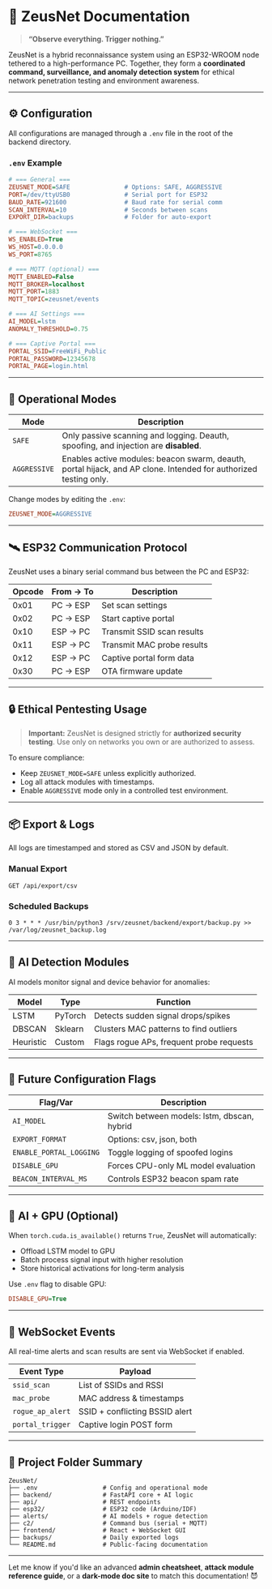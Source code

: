 # 🧠 ZeusNet Documentation

> **“Observe everything. Trigger nothing.”**

ZeusNet is a hybrid reconnaissance system using an ESP32-WROOM node tethered to a high-performance PC. Together, they form a **coordinated command, surveillance, and anomaly detection system** for ethical network penetration testing and environment awareness.

---

## ⚙️ Configuration

All configurations are managed through a `.env` file in the root of the backend directory.

### `.env` Example

```ini
# === General ===
ZEUSNET_MODE=SAFE               # Options: SAFE, AGGRESSIVE
PORT=/dev/ttyUSB0               # Serial port for ESP32
BAUD_RATE=921600                # Baud rate for serial comm
SCAN_INTERVAL=10                # Seconds between scans
EXPORT_DIR=backups              # Folder for auto-export

# === WebSocket ===
WS_ENABLED=True
WS_HOST=0.0.0.0
WS_PORT=8765

# === MQTT (optional) ===
MQTT_ENABLED=False
MQTT_BROKER=localhost
MQTT_PORT=1883
MQTT_TOPIC=zeusnet/events

# === AI Settings ===
AI_MODEL=lstm
ANOMALY_THRESHOLD=0.75

# === Captive Portal ===
PORTAL_SSID=FreeWiFi_Public
PORTAL_PASSWORD=12345678
PORTAL_PAGE=login.html
```

---

## 🔁 Operational Modes

| Mode         | Description                                                                                                      |
| ------------ | ---------------------------------------------------------------------------------------------------------------- |
| `SAFE`       | Only passive scanning and logging. Deauth, spoofing, and injection are **disabled**.                             |
| `AGGRESSIVE` | Enables active modules: beacon swarm, deauth, portal hijack, and AP clone. Intended for authorized testing only. |

Change modes by editing the `.env`:

```ini
ZEUSNET_MODE=AGGRESSIVE
```

---

## 🛰️ ESP32 Communication Protocol

ZeusNet uses a binary serial command bus between the PC and ESP32:

| Opcode | From → To | Description                |
| ------ | --------- | -------------------------- |
| 0x01   | PC → ESP  | Set scan settings          |
| 0x02   | PC → ESP  | Start captive portal       |
| 0x10   | ESP → PC  | Transmit SSID scan results |
| 0x11   | ESP → PC  | Transmit MAC probe results |
| 0x12   | ESP → PC  | Captive portal form data   |
| 0x30   | PC → ESP  | OTA firmware update        |

---

## 🔒 Ethical Pentesting Usage

> **Important:** ZeusNet is designed strictly for **authorized security testing**. Use only on networks you own or are authorized to assess.

To ensure compliance:

* Keep `ZEUSNET_MODE=SAFE` unless explicitly authorized.
* Log all attack modules with timestamps.
* Enable `AGGRESSIVE` mode only in a controlled test environment.

---

## 📦 Export & Logs

All logs are timestamped and stored as CSV and JSON by default.

### Manual Export

```http
GET /api/export/csv
```

### Scheduled Backups

```cron
0 3 * * * /usr/bin/python3 /srv/zeusnet/backend/export/backup.py >> /var/log/zeusnet_backup.log
```

---

## 🧠 AI Detection Modules

AI models monitor signal and device behavior for anomalies:

| Model     | Type    | Function                                 |
| --------- | ------- | ---------------------------------------- |
| LSTM      | PyTorch | Detects sudden signal drops/spikes       |
| DBSCAN    | Sklearn | Clusters MAC patterns to find outliers   |
| Heuristic | Custom  | Flags rogue APs, frequent probe requests |

---

## 🧬 Future Configuration Flags

| Flag/Var                | Description                                 |
| ----------------------- | ------------------------------------------- |
| `AI_MODEL`              | Switch between models: lstm, dbscan, hybrid |
| `EXPORT_FORMAT`         | Options: csv, json, both                    |
| `ENABLE_PORTAL_LOGGING` | Toggle logging of spoofed logins            |
| `DISABLE_GPU`           | Forces CPU-only ML model evaluation         |
| `BEACON_INTERVAL_MS`    | Controls ESP32 beacon spam rate             |

---

## 🧠 AI + GPU (Optional)

When `torch.cuda.is_available()` returns `True`, ZeusNet will automatically:

* Offload LSTM model to GPU
* Batch process signal input with higher resolution
* Store historical activations for long-term analysis

Use `.env` flag to disable GPU:

```ini
DISABLE_GPU=True
```

---

## 🧿 WebSocket Events

All real-time alerts and scan results are sent via WebSocket if enabled.

| Event Type       | Payload                        |
| ---------------- | ------------------------------ |
| `ssid_scan`      | List of SSIDs and RSSI         |
| `mac_probe`      | MAC address & timestamps       |
| `rogue_ap_alert` | SSID + conflicting BSSID alert |
| `portal_trigger` | Captive login POST form        |

---

## 📁 Project Folder Summary

```plaintext
ZeusNet/
├── .env                  # Config and operational mode
├── backend/              # FastAPI core + AI logic
├── api/                  # REST endpoints
├── esp32/                # ESP32 code (Arduino/IDF)
├── alerts/               # AI models + rogue detection
├── c2/                   # Command bus (serial + MQTT)
├── frontend/             # React + WebSocket GUI
├── backups/              # Daily exported logs
└── README.md             # Public-facing documentation
```

---

Let me know if you'd like an advanced **admin cheatsheet**, **attack module reference guide**, or a **dark-mode doc site** to match this documentation! 😈
